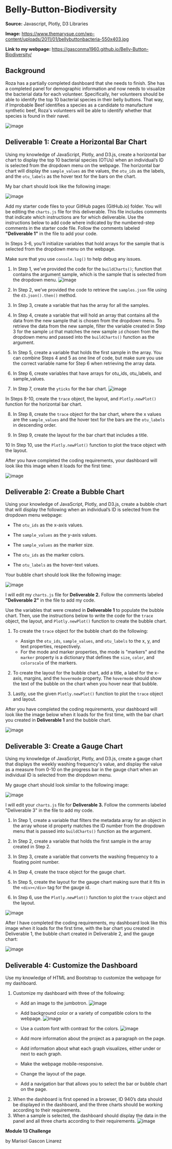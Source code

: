 # Belly-Button-Biodiversity
**Source:** Javascript, Plotly, D3 Libraries

**Image:** https://www.themarysue.com/wp-content/uploads/2011/01/bellybuttonbacteria-550x403.jpg

**Link to my webpage:** https://gasconma1960.github.io/Belly-Button-Biodiversity/

## Background
  Roza has a partially completed dashboard that she needs to finish. She has a completed panel for demographic information and now needs to visualize the bacterial data for each volunteer. Specifically, her volunteers should be able to identify the top 10 bacterial species in their belly buttons. That way, if Improbable Beef identifies a species as a candidate to manufacture synthetic beef, Roza's volunteers will be able to identify whether that species is found in their navel.


 ![image](https://user-images.githubusercontent.com/112348240/211173633-dba58987-ea65-4156-ac0f-5aa6b7799b5c.png)

## **Deliverable 1:** Create a Horizontal Bar Chart 
Using my knowledge of JavaScript, Plotly, and D3.js, create a horizontal bar chart to display the top 10 bacterial species (OTUs) when an individual’s ID is selected from the dropdown menu on the webpage. The horizontal bar chart will display the `sample_values` as the values, the `otu_ids` as the labels, and the `otu_labels` as the hover text for the bars on the chart.

My bar chart should look like the following image:

![image](https://user-images.githubusercontent.com/112348240/211173795-f83ba806-281e-4181-8859-2f07e995841c.png)

Add my starter code files to your GitHub pages (GitHub.io) folder. You will be editing the `charts.js` file for this deliverable. This file includes comments that indicate which instructions are for which deliverable. Use the instructions below to add code where indicated by the numbered-step comments in the starter code file. Follow the comments labeled **"Deliverable 1"** in the file to add your code.

In Steps 3-6, you’ll initialize variables that hold arrays for the sample that is selected from the dropdown menu on the webpage.

Make sure that you use `console.log()` to help debug any issues.

1. In Step 1, we’ve provided the code for the `buildCharts()`; function that contains the argument sample, which is the sample that is selected from the dropdown menu.
![image](https://user-images.githubusercontent.com/112348240/211175125-c19a4c0b-4014-40b1-bb32-2b1f508eb31d.png)

2. In Step 2, we’ve provided the code to retrieve the `samples.json` file using the `d3.json().then()` method.

3. In Step 3, create a variable that has the array for all the samples.

4. In Step 4, create a variable that will hold an array that contains all the data from the new sample that is chosen from the dropdown menu. To retrieve the data from the new sample, filter the variable created in Step 3 for the sample `id` that matches the new sample `id` chosen from the dropdown menu and passed into the `buildCharts()` function as the argument.

5. In Step 5, create a variable that holds the first sample in the array.
You can combine Steps 4 and 5 as one line of code, but make sure you use the correct variable name for Step 6 when retrieving the array data.

6. In Step 6, create variables that have arrays for otu_ids, otu_labels, and sample_values.

7. In Step 7, create the `yticks` for the bar chart.
![image](https://user-images.githubusercontent.com/112348240/211175142-9eaf6462-ae85-416c-a472-b54051de7426.png)


In Steps 8-10, create the `trace` object, the layout, and `Plotly.newPlot()` function for the horizontal bar chart.

8. In Step 8, create the `trace` object for the bar chart, where the x values are the `sample_values` and the hover text for the bars are the `otu_labels` in descending order.

9. In Step 9, create the layout for the bar chart that includes a title.

10 In Step 10, use the `Plotly.newPlot()` function to plot the trace object with the layout.

After you have completed the coding requirements, your dashboard will look like this image when it loads for the first time:

![image](https://user-images.githubusercontent.com/112348240/211174045-5fb5c31e-ef30-460f-9a4b-ac4748c6ec9e.png)

## **Deliverable 2:** Create a Bubble Chart
Using your knowledge of JavaScript, Plotly, and D3.js, create a bubble chart that will display the following when an individual’s ID is selected from the dropdown menu webpage:

- The `otu_ids` as the x-axis values.

- The `sample_values` as the y-axis values.

- The `sample_values` as the marker size.

- The `otu_ids` as the marker colors.

- The `otu_labels` as the hover-text values.

Your bubble chart should look like the following image:

![image](https://user-images.githubusercontent.com/112348240/211174153-7c616b0b-176e-4b04-8f1c-0ffd0bf7cc55.png)

I will edit my `charts.js` file for **Deliverable 2.** Follow the comments labeled **"Deliverable 2"** in the file to add my code.

Use the variables that were created in **Deliverable 1** to populate the bubble chart. Then, use the instructions below to write the code for the `trace` object, the layout, and `Plotly.newPlot()` function to create the bubble chart.

1. To create the `trace` object for the bubble chart do the following:
    - Assign the `otu_ids`, `sample_values`, and `otu_labels` to the x, y, and text properties, respectively.
    - For the mode and marker properties, the mode is "markers" and the `marker` property is a dictionary that defines the `size`, `color`, and `colorscale` of the markers.

2. To create the layout for the bubble chart, add a title, a label for the x-axis, margins, and the `hovermode` property. The `hovermode` should show the text of the bubble on the chart when you hover near that bubble.

3. Lastly, use the given `Plotly.newPlot()` function to plot the `trace` object and layout.

After you have completed the coding requirements, your dashboard will look like the image below when it loads for the first time, with the bar chart you created in **Deliverable 1** and the bubble chart.

![image](https://user-images.githubusercontent.com/112348240/211174477-2f997b87-1f03-4b86-a750-c6e5edf75cd4.png)

## **Deliverable 3:** Create a Gauge Chart
Using my knowledge of JavaScript, Plotly, and D3.js, create a gauge chart that displays the weekly washing frequency's value, and display the value as a measure from 0-10 on the progress bar in the gauge chart when an individual ID is selected from the dropdown menu.

My gauge chart should look similar to the following image:

![image](https://user-images.githubusercontent.com/112348240/211174759-f1d926eb-9b9e-43ce-ad24-d7ec9b009da9.png)

I will edit your `charts.js` file for **Deliverable 3.** Follow the comments labeled "Deliverable 3" in the file to add my code.

1. In Step 1, create a variable that filters the metadata array for an object in the array whose id property matches the ID number from the dropdown menu that is passed into `buildCharts()` function as the argument.

2. In Step 2, create a variable that holds the first sample in the array created in Step 2.

3. In Step 3, create a variable that converts the washing frequency to a floating point number.

4. In Step 4, create the trace object for the gauge chart.

5. In Step 5, create the layout for the gauge chart making sure that it fits in the `<div></div>` tag for the gauge id.

6. In Step 6, use the `Plotly.newPlot()` function to plot the `trace` object and the layout.

![image](https://user-images.githubusercontent.com/112348240/211175166-969bf22c-76ac-4622-b0a2-2e767ed963ae.png)


After I have completed the coding requirements, my dashboard look like this image when it loads for the first time, with the bar chart you created in Deliverable 1, the bubble chart created in Deliverable 2, and the gauge chart:

![image](https://user-images.githubusercontent.com/112348240/211173633-dba58987-ea65-4156-ac0f-5aa6b7799b5c.png)

## **Deliverable 4:** Customize the Dashboard 
Use my knowledge of HTML and Bootstrap to customize the webpage for my dashboard.

1. Customize my dashboard with three of the following:
    - Add an image to the jumbotron.
    ![image](https://user-images.githubusercontent.com/112348240/211175026-a7cdb941-206e-4718-9bdd-bab67ef6c67c.png)

    - Add background color or a variety of compatible colors to the webpage.
    ![image](https://user-images.githubusercontent.com/112348240/211175039-5b426b58-d53c-4c92-83f8-06c0b700e0a1.png)

    - Use a custom font with contrast for the colors.
    ![image](https://user-images.githubusercontent.com/112348240/211175055-952468a0-c953-4764-b4e4-de28a2e0b60e.png)
    
    - Add more information about the project as a paragraph on the page.
    - Add information about what each graph visualizes, either under or next to each graph.
    - Make the webpage mobile-responsive.
    - Change the layout of the page.
    - Add a navigation bar that allows you to select the bar or bubble chart on the page.
2. When the dashboard is first opened in a browser, ID 940’s data should be displayed in the dashboard, and the three charts should be working according to their requirements.
3. When a sample is selected, the dashboard should display the data in the panel and all three charts according to their requirements.
![image](https://user-images.githubusercontent.com/112348240/211175088-e0725c0b-ad65-425d-b855-642fdf0526b8.png)


**Module 13 Challenge**

by Marisol Gascon Linarez
